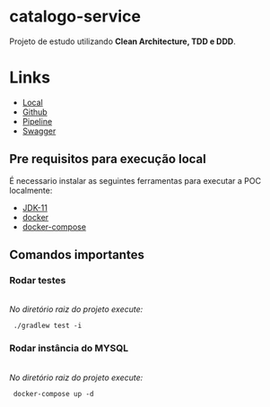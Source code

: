 # catalogo-service


Projeto de estudo utilizando <b>Clean Architecture, TDD e DDD</b>.


# Links
- [Local](http://localhost:8080)
- [Github](https://github.com/lucasreis10/catalogo-service)
- [Pipeline](https://github.com/lucasreis10/catalogo-service/actions)
- [Swagger](http://localhost:8080/swagger-ui/index.html)

## Pre requisitos para execução local

É necessario instalar as seguintes ferramentas para executar a POC localmente:

* [JDK-11](https://www.oracle.com/br/java/technologies/javase/jdk11-archive-downloads.html)
* [docker](https://docs.docker.com/engine/install/)
* [docker-compose](https://docs.docker.com/compose/install/)

## Comandos importantes

### Rodar testes

<br/>
<i> No diretório raiz do projeto execute: </i>
<br/>

```shell script 
 ./gradlew test -i
 ```

### Rodar instância do MYSQL

<br/>
<i> No diretório raiz do projeto execute: </i>
<br/>

```shell script 
 docker-compose up -d
 ```
